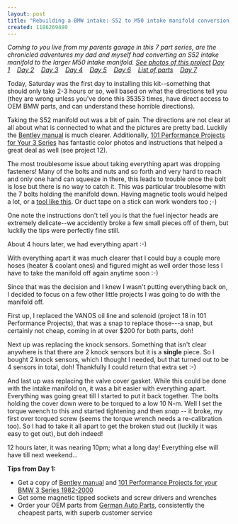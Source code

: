 ```yaml
--- 
layout: post
title: "Rebuilding a BMW intake: S52 to M50 intake manifold conversion, day 1"
created: 1186269480
---
```

<em>Coming to you live from my parents garage in this 7 part series, are the chronicled adventures my dad and myself had converting an S52 intake manifold to the larger M50 intake manifold. <a href="http://www.flickr.com/photos/tedserbinski/sets/72157601244448485/">See photos of this project</a>
<a href="http://tedserbinski.com/2007/08/04/rebuilding-bmw-intake-s52-m50-intake-manifold-conversion-day-1">Day 1</a>&nbsp;&nbsp;&nbsp; <a href="http://tedserbinski.com/2007/08/11/rebuilding-bmw-intake-s52-m50-intake-manifold-conversion-day-2">Day 2</a>&nbsp;&nbsp;&nbsp; <a href="http://tedserbinski.com/2007/08/17/rebuilding-bmw-intake-s52-m50-intake-manifold-conversion-day-3">Day 3</a>&nbsp;&nbsp;&nbsp; <a href="http://tedserbinski.com/2007/08/18/rebuilding-bmw-intake-s52-m50-intake-manifold-conversion-day-4">Day 4</a>&nbsp;&nbsp;&nbsp; <a href="http://tedserbinski.com/2007/08/23/rebuilding-bmw-intake-s52-m50-intake-manifold-conversion-day-5">Day 5</a>&nbsp;&nbsp;&nbsp; <a href="http://tedserbinski.com/2007/08/30/rebuilding-bmw-intake-s52-m50-intake-manifold-conversion-day-6">Day 6</a>&nbsp;&nbsp;&nbsp; <a href="http://tedserbinski.com/2007/08/31/rebuilding-bmw-intake-s52-m50-intake-manifold-conversion-list-parts">List of parts</a>&nbsp;&nbsp;&nbsp; <a href="http://tedserbinski.com/2007/09/17/rebuilding-bmw-intake-s52-m50-intake-manifold-conversion-day-7">Day 7</a></em>

<!--break-->

Today, Saturday was the first day to installing this kit--something that should only take 2-3 hours or so, well based on what the directions tell you (they are wrong unless you've done this 35353 times, have direct access to OEM BMW parts, and can understand these horrible directions).

Taking the S52 manifold out was a bit of pain. The directions are not clear at all about what is connected to what and the pictures are pretty bad. Luckily the <a href="http://www.bentleypublishers.com/product.htm?code=b398">Bentley manual</a> is much clearer. Additionally, <a href="http://www.pelicanparts.com/catalog/shopcart/BOOK/POR_BOOK_101pro_pg3.htm">101 Performance Projects for Your 3 Series</a> has fantastic color photos and instructions that helped a great deal as well (see project 12).

The most troublesome issue about taking everything apart was dropping fasteners! Many of the bolts and nuts and so forth and very hard to reach and only one hand can squeeze in there, this leads to trouble once the bolt is lose but there is no way to catch it. This was particular troublesome with the 7 bolts holding the manifold down. Having magnetic tools would helped a lot, or a <a href="http://www.sears.com/sr/javasr/product.do?cat=Mechanics+Tools&pid=00946946000&vertical=TOOL&subcat=Automotive+Specialty+Tools&BV_UseBVCookie=Yes">tool like this</a>. Or duct tape on a stick can work wonders too ;-)

One note the instructions don't tell you is that the fuel injector heads are extremely delicate--we accidently broke a few small pieces off of them, but luckily the tips were perfectly fine still.

About 4 hours later, we had everything apart :-)

With everything apart it was much clearer that I could buy a couple more hoses (heater & coolant ones) and figured might as well order those less I have to take the manifold off again anytime soon :-)

Since that was the decision and I knew I wasn't putting everything back on, I decided to focus on a few other little projects I was going to do with the manifold off.

First up, I replaced the VANOS oil line and solenoid (project 18 in 101 Performance Projects), that was a snap to replace those---a snap, but certainly not cheap, coming in at over $200 for both parts, doh!

Next up was replacing the knock sensors. Something that isn't clear anywhere is that there are 2 knock sensors but it is a <strong>single</strong> piece. So I bought 2 knock sensors, which I thought I needed, but that turned out to be 4 sensors in total, doh! Thankfully I could return that extra set :-)

And last up was replacing the valve cover gasket. While this could be done with the intake manifold on, it was a bit easier with everything apart. Everything was going great till I started to put it back together. The bolts holding the cover down were to be torqued to a low 10 N-m. Well I set the torque wrench to this and started tightening and then *snap* -- it broke, my first over torqued screw (seems the torque wrench needs a re-calibration too). So I had to take it all apart to get the broken stud out (luckily it was easy to get out), but doh indeed! 

12 hours later, it was nearing 10pm; what a long day! Everything else will have till next weekend...

<strong>Tips from Day 1:</strong>
<ul>
<li>Get a copy of <a href="http://www.bentleypublishers.com/product.htm?code=b398">Bentley manual</a> and <a href="http://www.pelicanparts.com/catalog/shopcart/BOOK/POR_BOOK_101pro_pg3.htm">101 Performance Projects for your BMW 3 Series 1982-2000</a></li>
<li>Get some magnetic tipped sockets and screw drivers and wrenches</li>
<li>Order your OEM parts from <a href="http://www.germanautoparts.com/">German Auto Parts</a>, consistently the cheapest parts, with superb customer service
</ul>
